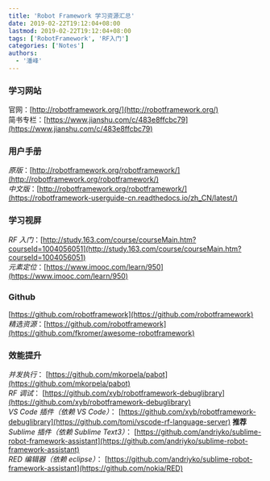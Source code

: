 ```yaml
---
title: 'Robot Framework 学习资源汇总'
date: 2019-02-22T19:12:04+08:00
lastmod: 2019-02-22T19:12:04+08:00
tags: ['RobotFramework', 'RF入门']
categories: ['Notes']
authors:
  - '潘峰'
---
```


### 学习网站

官网：[http://robotframework.org/](http://robotframework.org/)  
简书专栏：[https://www.jianshu.com/c/483e8ffcbc79](https://www.jianshu.com/c/483e8ffcbc79)

### 用户手册

_原版_：[http://robotframework.org/robotframework/](http://robotframework.org/robotframework/)  
_中文版_：[http://robotframework.org/robotframework/](https://robotframework-userguide-cn.readthedocs.io/zh_CN/latest/)

### 学习视屏

_RF 入门_：[http://study.163.com/course/courseMain.htm?courseId=1004056051](http://study.163.com/course/courseMain.htm?courseId=1004056051)  
_元素定位_：[https://www.imooc.com/learn/950](https://www.imooc.com/learn/950)

### Github

[https://github.com/robotframework](https://github.com/robotframework)  
_精选资源_：[https://github.com/robotframework](https://github.com/fkromer/awesome-robotframework)

### 效能提升

_并发执行_：
[https://github.com/mkorpela/pabot](https://github.com/mkorpela/pabot)  
_RF 调试_：
[https://github.com/xyb/robotframework-debuglibrary](https://github.com/xyb/robotframework-debuglibrary)  
_VS Code 插件（依赖 VS Code）_：
[https://github.com/xyb/robotframework-debuglibrary](https://github.com/tomi/vscode-rf-language-server) **推荐**  
_Sublime 插件（依赖 Sublime Text3）_：
[https://github.com/andriyko/sublime-robot-framework-assistant](https://github.com/andriyko/sublime-robot-framework-assistant)  
_RED 编辑器（依赖 eclipse）_：
[https://github.com/andriyko/sublime-robot-framework-assistant](https://github.com/nokia/RED)
